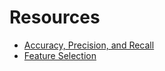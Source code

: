 # Resources

* [Accuracy, Precision, and Recall](http://blog.exsilio.com/all/accuracy-precision-recall-f1-score-interpretation-of-performance-measures/)
* [Feature Selection](https://machinelearningmastery.com/an-introduction-to-feature-selection/)
